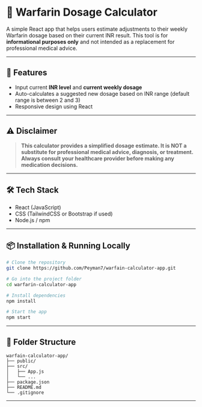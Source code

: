 # 💊 Warfarin Dosage Calculator

A simple React app that helps users estimate adjustments to their weekly Warfarin dosage based on their current INR result. This tool is for **informational purposes only** and not intended as a replacement for professional medical advice.

---

## 🚀 Features

- Input current **INR level** and **current weekly dosage**
- Auto-calculates a suggested new dosage based on INR range (default range is between 2 and 3)
- Responsive design using React

---

## ⚠️ Disclaimer

> **This calculator provides a simplified dosage estimate. It is NOT a substitute for professional medical advice, diagnosis, or treatment. Always consult your healthcare provider before making any medication decisions.**


---

## 🛠️ Tech Stack

- React (JavaScript)
- CSS (TailwindCSS or Bootstrap if used)
- Node.js / npm

---

## 📦 Installation & Running Locally

```bash
# Clone the repository
git clone https://github.com/Peyman7/warfain-calculator-app.git

# Go into the project folder
cd warfarin-calculator-app

# Install dependencies
npm install

# Start the app
npm start
```

---

## 📁 Folder Structure

```
warfain-calculator-app/
├── public/
├── src/
│   ├── App.js
│   └── ...
├── package.json
├── README.md
└── .gitignore
```

---

